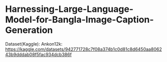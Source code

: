 # Harnessing-Large-Language-Model-for-Bangla-Image-Caption-Generation

Dataset(Kaggle):
  Ankon12k: https://kaggle.com/datasets/942771728c7f08a374b1c0d81c8d6450aa806243b9dddab08f5fac934dcb386f
